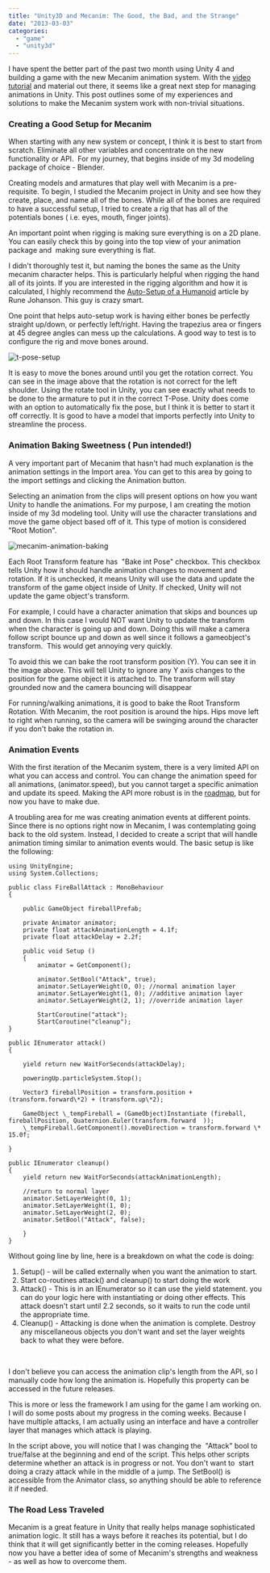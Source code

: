 ```yaml
---
title: "Unity3D and Mecanim: The Good, the Bad, and the Strange"
date: "2013-03-03"
categories: 
  - "game"
  - "unity3d"
---
```


I have spent the better part of the past two month using Unity 4 and building a game with the new Mecanim animation system. With the [video tutorial](http://video.unity3d.com/video/7362044/unity-40-mecanim-animation-tutorial) and material out there, it seems like a great next step for managing animations in Unity. This post outlines some of my experiences and solutions to make the Mecanim system work with non-trivial situations.

### Creating a Good Setup for Mecanim

When starting with any new system or concept, I think it is best to start from scratch. Eliminate all other variables and concentrate on the new functionality or API.  For my journey, that begins inside of my 3d modeling package of choice - Blender.

Creating models and armatures that play well with Mecanim is a pre-requisite. To begin, I studied the Mecanim project in Unity and see how they create, place, and name all of the bones. While all of the bones are required to have a successful setup, I tried to create a rig that has all of the potentials bones ( i.e. eyes, mouth, finger joints).

An important point when rigging is making sure everything is on a 2D plane. You can easily check this by going into the top view of your animation package and  making sure everything is flat.

I didn't thoroughly test it, but naming the bones the same as the Unity mecanim character helps. This is particularly helpful when rigging the hand all of its joints. If you are interested in the rigging algorithm and how it is calculated, I highly recommend the [Auto-Setup of a Humanoid](http://blogs.unity3d.com/2013/02/07/automatic-setup-of-a-humanoid/) article by Rune Johanson. This guy is crazy smart.

One point that helps auto-setup work is having either bones be perfectly straight up/down, or perfectly left/right. Having the trapezius area or fingers at 45 degree angles can mess up the calculations. A good way to test is to configure the rig and move bones around.

![](./images/t-pose-setup.jpg "t-pose-setup")

It is easy to move the bones around until you get the rotation correct. You can see in the image above that the rotation is not correct for the left shoulder. Using the rotate tool in Unity, you can see exactly what needs to be done to the armature to put it in the correct T-Pose. Unity does come with an option to automatically fix the pose, but I think it is better to start it off correctly. It is good to have a model that imports perfectly into Unity to streamline the process.

### Animation Baking Sweetness ( Pun intended!)

A very important part of Mecanim that hasn't had much explanation is the animation settings in the Import area. You can get to this area by going to the import settings and clicking the Animation button.

Selecting an animation from the clips will present options on how you want Unity to handle the animations. For my purpose, I am creating the motion inside of my 3d modeling tool. Unity will use the character translations and move the game object based off of it. This type of motion is considered "Root Motion".

![](./images/mecanim-animation-baking.jpg "mecanim-animation-baking")

Each Root Transform feature has  "Bake int Pose" checkbox. This checkbox tells Unity how it should handle animation changes to movement and rotation. If it is unchecked, it means Unity will use the data and update the transform of the game object inside of Unity. If checked, Unity will not update the game object's transform.

For example, I could have a character animation that skips and bounces up and down. In this case I would NOT want Unity to update the transform when the character is going up and down. Doing this will make a camera follow script bounce up and down as well since it follows a gameobject's transform.  This would get annoying very quickly.

To avoid this we can bake the root transform position (Y). You can see it in the image above. This will tell Unity to ignore any Y axis changes to the position for the game object it is attached to. The transform will stay grounded now and the camera bouncing will disappear

For running/walking animations, it is good to bake the Root Transform Rotation. With Mecanim, the root position is around the hips. Hips move left to right when running, so the camera will be swinging around the character if you don't bake the rotation in.

### Animation Events

With the first iteration of the Mecanim system, there is a very limited API on what you can access and control. You can change the animation speed for all animations, (animator.speed), but you cannot target a specific animation and update its speed. Making the API more robust is in the [roadmap](http://blogs.unity3d.com/2012/12/07/whats-next-on-mecanim-roadmap/), but for now you have to make due.

A troubling area for me was creating animation events at different points. Since there is no options right now in Mecanim, I was contemplating going back to the old system. Instead, I decided to create a script that will handle animation timing similar to animation events would. The basic setup is like the following:

    using UnityEngine;
    using System.Collections;
    
    public class FireBallAttack : MonoBehaviour
    {
    
        public GameObject fireballPrefab;
    
        private Animator animator;
        private float attackAnimationLength = 4.1f;
        private float attackDelay = 2.2f;
    
        public void Setup ()
        {
            animator = GetComponent();
    
            animator.SetBool("Attack", true);
            animator.SetLayerWeight(0, 0); //normal animation layer
            animator.SetLayerWeight(1, 0); //additive animation layer
            animator.SetLayerWeight(2, 1); //override animation layer
    
            StartCoroutine("attack");
            StartCoroutine("cleanup");
    }
    
    public IEnumerator attack()
    {	
    
        yield return new WaitForSeconds(attackDelay);
    
        poweringUp.particleSystem.Stop();		

        Vector3 fireballPosition = transform.position + (transform.forward\*2) + (transform.up\*2);

        GameObject \_tempFireball = (GameObject)Instantiate (fireball, fireballPosition, Quaternion.Euler(transform.forward  ));
        \_tempFireball.GetComponent().moveDirection = transform.forward \* 15.0f;

    }

    public IEnumerator cleanup()
    {
        yield return new WaitForSeconds(attackAnimationLength);		

        //return to normal layer
        animator.SetLayerWeight(0, 1);
        animator.SetLayerWeight(1, 0);
        animator.SetLayerWeight(2, 0);
        animator.SetBool("Attack", false);	

        }
    }

Without going line by line, here is a breakdown on what the code is doing:

1. Setup() - will be called externally when you want the animation to start. 
2. Start co-routines attack() and cleanup() to start doing the work
3. Attack() - This is in an IEnumerator so it can use the yield statement. you can do your logic here with instantiating or doing other effects. This attack doesn't start until 2.2 seconds, so it waits to run the code until the appropriate time. 
4. Cleanup() - Attacking is done when the animation is complete. Destroy any miscellaneous objects you don't want and set the layer weights back to what they were before. 

 

I don't believe you can access the animation clip's length from the API, so I manually code how long the animation is. Hopefully this property can be accessed in the future releases.

This is more or less the framework I am using for the game I am working on. I will do some posts about my progress in the coming weeks. Because I have multiple attacks, I am actually using an interface and have a controller layer that manages which attack is playing.

In the script above, you will notice that I was changing the  "Attack" bool to true/false at the beginning and end of the script. This helps other scripts determine whether an attack is in progress or not. You don't want to  start doing a crazy attack while in the middle of a jump. The SetBool() is accessible from the Animator class, so anything should be able to reference it if needed.

### The Road Less Traveled

Mecanim is a great feature in Unity that really helps manage sophisticated animation logic. It still has a ways before it reaches its potential, but I do think that it will get significantly better in the coming releases. Hopefully now you have a better idea of some of Mecanim's strengths and weakness - as well as how to overcome them.
